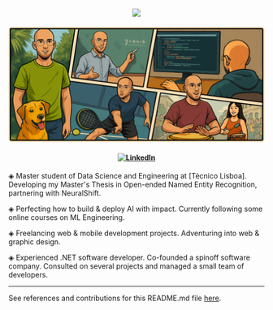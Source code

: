 <h3 align="center">
    <img src="https://readme-typing-svg.herokuapp.com?font=Doto&size=40&duration=2500&pause=500&color=FFFFFF&center=true&vCenter=true&width=1000&height=100&lines=Hey+there!;I'm+Miguel+:);Welcome+to+my+GitHub+page!" />
</h4>

![Comic Book Image](images/comic.png)

<h4 align="center">

[![LinkedIn](https://img.shields.io/badge/LinkedIn-0077B5?style=for-the-badge&logo=linkedin&logoColor=white)](https://www.linkedin.com/in/florian-trautweiler)

</h3>

◈ Master student of Data Science and Engineering at [Técnico Lisboa]. Developing my Master's Thesis in Open-ended Named Entity Recognition, partnering with NeuralShift.

◈ Perfecting how to build & deploy AI with impact. Currently following some online courses on ML Engineering.

◈ Freelancing web & mobile development projects. Adventuring into web & graphic design.

◈ Experienced .NET software developer. Co-founded a spinoff software company. Consulted on several projects and managed a small team of developers.

<hr> 

See references and contributions for this README.md file [here](ref.md).